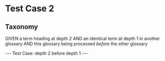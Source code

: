# Test Case 2

## Taxonomy

GIVEN a term heading at depth 2
AND an identical term at depth 1 in another glossary
AND this glossary being processed *before* the other glossary

--- Test Case: depth 2 before depth 1 ---
